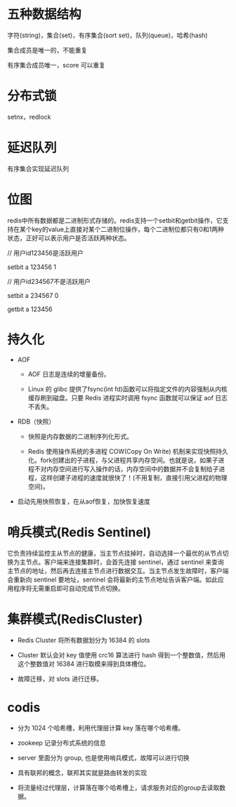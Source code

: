 # 五种数据结构
字符(string)，集合(set)，有序集合(sort set)，队列(queue)，哈希(hash)

集合成员是唯一的，不能重复

有序集合成员唯一，score 可以重复

# 分布式锁
setnx，redlock

# 延迟队列
有序集合实现延迟队列

# 位图
redis中所有数据都是二进制形式存储的。redis支持一个setbit和getbit操作，它支持在某个key的value上直接对某个二进制位操作，每个二进制位都只有0和1两种状态，正好可以表示用户是否活跃两种状态。

// 用户id123456是活跃用户

setbit a 123456 1

// 用户id234567不是活跃用户

setbit a 234567 0

getbit a 123456

# 持久化

  - AOF
  
    - AOF 日志是连续的增量备份。
    
    - Linux 的 glibc 提供了fsync(int fd)函数可以将指定文件的内容强制从内核缓存刷到磁盘。只要 Redis 进程实时调用 fsync 函数就可以保证 aof 日志不丢失。
  
  - RDB（快照）
  
    - 快照是内存数据的二进制序列化形式。
    
    - Redis 使用操作系统的多进程 COW(Copy On Write) 机制来实现快照持久化。fork创建出的子进程，与父进程共享内存空间。也就是说，如果子进程不对内存空间进行写入操作的话，内存空间中的数据并不会复制给子进程，这样创建子进程的速度就很快了！(不用复制，直接引用父进程的物理空间)。
    
  - 启动先用快照恢复，在从aof恢复，加快恢复速度
  
# 哨兵模式(Redis Sentinel)
它负责持续监控主从节点的健康，当主节点挂掉时，自动选择一个最优的从节点切换为主节点。客户端来连接集群时，会首先连接 sentinel，通过 sentinel 来查询主节点的地址，然后再去连接主节点进行数据交互。当主节点发生故障时，客户端会重新向 sentinel 要地址，sentinel 会将最新的主节点地址告诉客户端。如此应用程序将无需重启即可自动完成节点切换。

# 集群模式(RedisCluster)
   - Redis Cluster 将所有数据划分为 16384 的 slots

   - Cluster 默认会对 key 值使用 crc16 算法进行 hash 得到一个整数值，然后用这个整数值对 16384 进行取模来得到具体槽位。
   
   - 故障迁移，对 slots 进行迁移。
   
# codis
   - 分为 1024 个哈希槽，利用代理层计算 key 落在哪个哈希槽。
   
   - zookeep 记录分布式系统的信息
   
   - server 里面分为 group, 也是使用哨兵模式，故障可以进行切换
   
   - 具有联邦的概念，联邦其实就是路由转发的实现
   
   - 将流量经过代理层，计算落在哪个哈希槽上，请求服务对应的group去读取数据。